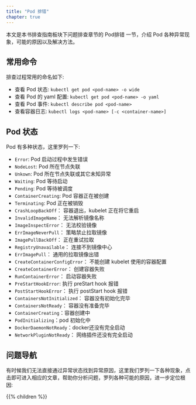 ```yaml
---
title: "Pod 排错"
chapter: true
---
```


本文是本书排查指南板块下问题排查章节的 Pod排错 一节，介绍 Pod 各种异常现象，可能的原因以及解决方法。

## 常用命令

排查过程常用的命名如下:

* 查看 Pod 状态: `kubectl get pod <pod-name> -o wide`
* 查看 Pod 的 yaml 配置: `kubectl get pod <pod-name> -o yaml`
* 查看 Pod 事件: `kubectl describe pod <pod-name>`
* 查看容器日志: `kubectl logs <pod-name> [-c <container-name>]`

## Pod 状态

Pod 有多种状态，这里罗列一下:

* `Error`: Pod 启动过程中发生错误
* `NodeLost`: Pod 所在节点失联
* `Unkown`: Pod 所在节点失联或其它未知异常
* `Waiting`: Pod 等待启动
* `Pending`: Pod 等待被调度
* `ContainerCreating`: Pod 容器正在被创建
* `Terminating`: Pod 正在被销毁
* `CrashLoopBackOff`： 容器退出，kubelet 正在将它重启
* `InvalidImageName`： 无法解析镜像名称
* `ImageInspectError`： 无法校验镜像
* `ErrImageNeverPull`： 策略禁止拉取镜像
* `ImagePullBackOff`： 正在重试拉取
* `RegistryUnavailable`： 连接不到镜像中心
* `ErrImagePull`： 通用的拉取镜像出错
* `CreateContainerConfigError`： 不能创建 kubelet 使用的容器配置
* `CreateContainerError`： 创建容器失败
* `RunContainerError`： 启动容器失败
* `PreStartHookError`: 执行 preStart hook 报错
* `PostStartHookError`： 执行 postStart hook 报错
* `ContainersNotInitialized`： 容器没有初始化完毕
* `ContainersNotReady`： 容器没有准备完毕
* `ContainerCreating`：容器创建中
* `PodInitializing`：pod 初始化中
* `DockerDaemonNotReady`：docker还没有完全启动
* `NetworkPluginNotReady`： 网络插件还没有完全启动

## 问题导航

有时候我们无法直接通过异常状态找到异常原因，这里我们罗列一下各种现象，点击即可进入相应的文章，帮助你分析问题，罗列各种可能的原因，进一步定位根因:

{{% children %}}